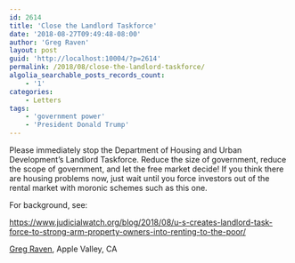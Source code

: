 ```yaml
---
id: 2614
title: 'Close the Landlord Taskforce'
date: '2018-08-27T09:49:48-08:00'
author: 'Greg Raven'
layout: post
guid: 'http://localhost:10004/?p=2614'
permalink: /2018/08/close-the-landlord-taskforce/
algolia_searchable_posts_records_count:
    - '1'
categories:
    - Letters
tags:
    - 'government power'
    - 'President Donald Trump'
---
```


Please immediately stop the Department of Housing and Urban Development’s Landlord Taskforce. Reduce the size of government, reduce the scope of government, and let the free market decide! If you think there are housing problems now, just wait until you force investors out of the rental market with moronic schemes such as this one.

For background, see:

https://www.judicialwatch.org/blog/2018/08/u-s-creates-landlord-task-force-to-strong-arm-property-owners-into-renting-to-the-poor/

[Greg Raven](https://www.gregraven.org), Apple Valley, CA
